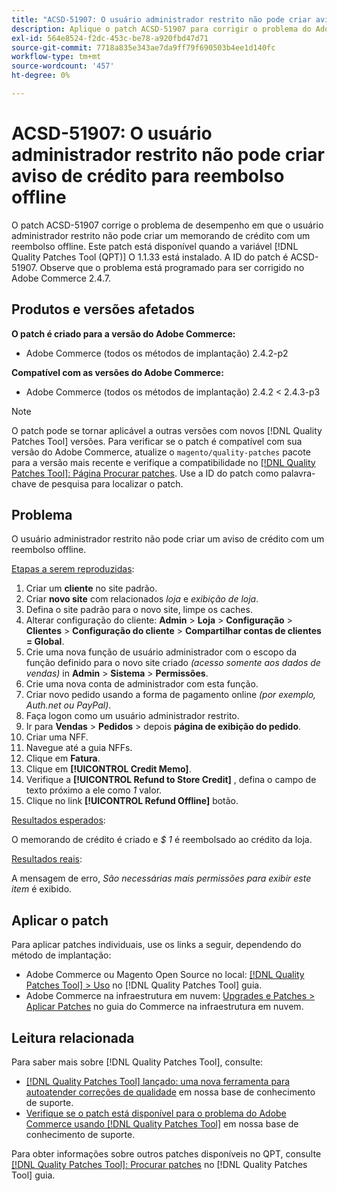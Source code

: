 ```yaml
---
title: "ACSD-51907: O usuário administrador restrito não pode criar aviso de crédito para reembolso offline"
description: Aplique o patch ACSD-51907 para corrigir o problema do Adobe Commerce em que o usuário administrador restrito não pode criar um aviso de crédito com um reembolso offline.
exl-id: 564e8524-f2dc-453c-be78-a920fbd47d71
source-git-commit: 7718a835e343ae7da9ff79f690503b4ee1d140fc
workflow-type: tm+mt
source-wordcount: '457'
ht-degree: 0%

---
```


# ACSD-51907: O usuário administrador restrito não pode criar aviso de crédito para reembolso offline

O patch ACSD-51907 corrige o problema de desempenho em que o usuário administrador restrito não pode criar um memorando de crédito com um reembolso offline. Este patch está disponível quando a variável [!DNL Quality Patches Tool (QPT)] O 1.1.33 está instalado. A ID do patch é ACSD-51907. Observe que o problema está programado para ser corrigido no Adobe Commerce 2.4.7.

## Produtos e versões afetados

**O patch é criado para a versão do Adobe Commerce:**

* Adobe Commerce (todos os métodos de implantação) 2.4.2-p2

**Compatível com as versões do Adobe Commerce:**

* Adobe Commerce (todos os métodos de implantação) 2.4.2 &lt; 2.4.3-p3

>[!NOTE]
>
>O patch pode se tornar aplicável a outras versões com novos [!DNL Quality Patches Tool] versões. Para verificar se o patch é compatível com sua versão do Adobe Commerce, atualize o `magento/quality-patches` pacote para a versão mais recente e verifique a compatibilidade no [[!DNL Quality Patches Tool]: Página Procurar patches](https://experienceleague.adobe.com/tools/commerce-quality-patches/index.html). Use a ID do patch como palavra-chave de pesquisa para localizar o patch.

## Problema

O usuário administrador restrito não pode criar um aviso de crédito com um reembolso offline.

<u>Etapas a serem reproduzidas</u>:

1. Criar um **cliente** no site padrão.
1. Criar **novo site** com relacionados *loja* e *exibição de loja*.
1. Defina o site padrão para o novo site, limpe os caches.
1. Alterar configuração do cliente: **Admin** > **Loja** > **Configuração** > **Clientes** > **Configuração do cliente** > **Compartilhar contas de clientes = Global**.
1. Crie uma nova função de usuário administrador com o escopo da função definido para o novo site criado *(acesso somente aos dados de vendas)* in **Admin** > **Sistema** > **Permissões**.
1. Crie uma nova conta de administrador com esta função.
1. Criar novo pedido usando a forma de pagamento online *(por exemplo, Auth.net ou PayPal)*.
1. Faça logon como um usuário administrador restrito.
1. Ir para **Vendas** > **Pedidos** > depois **página de exibição do pedido**.
1. Criar uma NFF.
1. Navegue até a guia NFFs.
1. Clique em **Fatura**.
1. Clique em **[!UICONTROL Credit Memo]**.
1. Verifique a **[!UICONTROL Refund to Store Credit]** , defina o campo de texto próximo a ele como *1* valor.
1. Clique no link **[!UICONTROL Refund Offline]** botão.

<u>Resultados esperados</u>:

O memorando de crédito é criado e *$ 1* é reembolsado ao crédito da loja.

<u>Resultados reais</u>:

A mensagem de erro, *São necessárias mais permissões para exibir este item* é exibido.

## Aplicar o patch

Para aplicar patches individuais, use os links a seguir, dependendo do método de implantação:

* Adobe Commerce ou Magento Open Source no local: [[!DNL Quality Patches Tool] > Uso](https://experienceleague.adobe.com/docs/commerce-operations/tools/quality-patches-tool/usage.html) no [!DNL Quality Patches Tool] guia.
* Adobe Commerce na infraestrutura em nuvem: [Upgrades e Patches > Aplicar Patches](https://experienceleague.adobe.com/docs/commerce-cloud-service/user-guide/develop/upgrade/apply-patches.html) no guia do Commerce na infraestrutura em nuvem.

## Leitura relacionada

Para saber mais sobre [!DNL Quality Patches Tool], consulte:

* [[!DNL Quality Patches Tool] lançado: uma nova ferramenta para autoatender correções de qualidade](/help/announcements/adobe-commerce-announcements/magento-quality-patches-released-new-tool-to-self-serve-quality-patches.md) em nossa base de conhecimento de suporte.
* [Verifique se o patch está disponível para o problema do Adobe Commerce usando [!DNL Quality Patches Tool]](/help/support-tools/patches-available-in-qpt-tool/check-patch-for-magento-issue-with-magento-quality-patches.md) em nossa base de conhecimento de suporte.

Para obter informações sobre outros patches disponíveis no QPT, consulte [[!DNL Quality Patches Tool]: Procurar patches](https://experienceleague.adobe.com/tools/commerce-quality-patches/index.html) no [!DNL Quality Patches Tool] guia.
